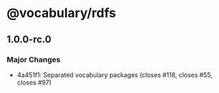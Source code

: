 # @vocabulary/rdfs

## 1.0.0-rc.0

### Major Changes

- 4a451f1: Separated vocabulary packages (closes #118, closes #55, closes #97)
